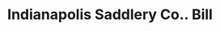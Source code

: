 ---
doi: 10.7916/D80S11KC
date_other: '1902'
date_other_textual: '1902'
form: printed ephemera
genre:
- Invoices
name:
- Indianapolis Saddlery Co.
object_in_context_url: https://biggert.cul.columbia.edu/items/view/ave_biggert_01840
subject_hierarchical_geographic:
- Indianapolis, Indiana, United States
subject_name:
- Indianapolis Saddlery Co.
title: Indianapolis Saddlery Co.. Bill
sort_title: Indianapolis Saddlery Co.. Bill
call_number: ave_biggert_01840
coordinates:
- 39.791,-86.148
pid: ave_biggert_01840
identifiers: ave_biggert_01840
canvas_id: ldpd:397098
permalink: "/items/ave_biggert_01840/"
layout: iiif-image-page
---